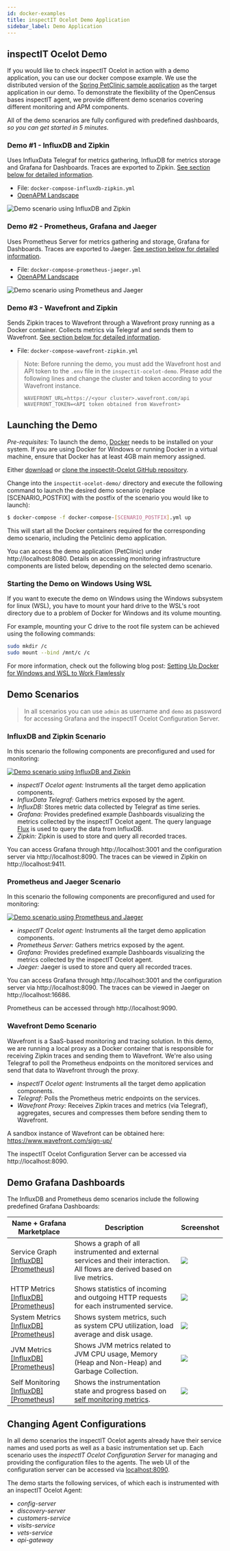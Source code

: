 ```yaml
---
id: docker-examples
title: inspectIT Ocelot Demo Application
sidebar_label: Demo Application
---
```


## inspectIT Ocelot Demo

If you would like to check inspectIT Ocelot in action with a demo application, you can use our docker compose example.
We use the distributed version of the [Spring PetClinic sample application](https://github.com/spring-petclinic/spring-petclinic-microservices) as the target application in our demo.
To demonstrate the flexibility of the OpenCensus bases inspectIT agent, we provide different demo scenarios covering different monitoring and APM components.

All of the demo scenarios are fully configured with predefined dashboards, *so you can get started in 5 minutes*.

### Demo #1 - InfluxDB and Zipkin

Uses InfluxData Telegraf for metrics gathering, InfluxDB for metrics storage and Grafana for Dashboards. 
Traces are exported to Zipkin.
[See section below for detailed information](#influxdb-and-zipkin-scenario).

* File: `docker-compose-influxdb-zipkin.yml`
* [OpenAPM Landscape](https://openapm.io/landscape?agent=inspectit-ocelot-agent&instrumentation-lib=opencensus&collector=influx-telegraf%2Czipkin-server&storage=influx-db&dashboarding=grafana)

![Demo scenario using InfluxDB and Zipkin](assets/demo-landscape-influxdb-zipkin.png)

### Demo #2 - Prometheus, Grafana and Jaeger

Uses Prometheus Server for metrics gathering and storage, Grafana for Dashboards.
Traces are exported to Jaeger.
[See section below for detailed information](#prometheus-and-jaeger-scenario).

* File: `docker-compose-prometheus-jaeger.yml`
* [OpenAPM Landscape](https://openapm.io/landscape?agent=inspectit-ocelot-agent&instrumentation-lib=opencensus&collector=prometheus-server%2Cjaeger-collector&dashboarding=grafana&visualization=jaeger-query)

![Demo scenario using Prometheus and Jaeger](assets/demo-landscape-prometheus-jaeger.png)

### Demo #3 - Wavefront and Zipkin

Sends Zipkin traces to Wavefront through a Wavefront proxy running as a Docker container. Collects metrics via Telegraf and sends them to Wavefront.
[See section below for detailed information](#wavefront-demo-scenario).

* File: `docker-compose-wavefront-zipkin.yml`

>Note: Before running the demo, you must add the Wavefront host and API token to the ```.env``` file in the ```inspectit-ocelot-demo```. Please add the following lines and change the cluster and token according to your Wavefront instance.
> ```
> WAVEFRONT_URL=https://<your cluster>.wavefront.com/api
> WAVEFRONT_TOKEN=<API token obtained from Wavefront>
> ```

## Launching the Demo

*Pre-requisites:* To launch the demo, [Docker](https://www.docker.com/) needs to be installed on your system.
If you are using Docker for Windows or running Docker in a virtual machine, ensure that Docker has at least 4GB main memory assigned.

Either [download](https://github.com/inspectIT/inspectit-ocelot/archive/master.zip) or [clone the inspectit-Ocelot GitHub repository](https://github.com/inspectIT/inspectit-ocelot).

Change into the ```inspectit-ocelot-demo/``` directory and execute the following command to launch the desired demo scenario (replace [SCENARIO_POSTFIX] with the postfix of the scenario you would like to launch):

```bash
$ docker-compose -f docker-compose-[SCENARIO_POSTFIX].yml up
```

This will start all the Docker containers required for the corresponding demo scenario, including the Petclinic demo application.

You can access the demo application (PetClinic) under http://localhost:8080.
Details on accessing monitoring infrastructure components are listed below, depending on the selected demo scenario.

### Starting the Demo on Windows Using WSL

If you want to execute the demo on Windows using the Windows subsystem for linux (WSL), you have to mount your hard drive to the WSL's root directory due to a problem of Docker for Windows and its volume mounting.

For example, mounting your C drive to the root file system can be achieved using the following commands:

```bash
sudo mkdir /c
sudo mount --bind /mnt/c /c
```

For more information, check out the following blog post: [Setting Up Docker for Windows and WSL to Work Flawlessly](https://nickjanetakis.com/blog/setting-up-docker-for-windows-and-wsl-to-work-flawlessly)


## Demo Scenarios

> In all scenarios you can use `admin` as username and `demo` as password for accessing Grafana and the inspectIT Ocelot Configuration Server. 

### InfluxDB and Zipkin Scenario
In this scenario the following components are preconfigured and used for monitoring:

[![Demo scenario using InfluxDB and Zipkin](assets/demo-landscape-influxdb-zipkin.png)](https://openapm.io/landscape?agent=inspectit-ocelot-agent&instrumentation-lib=opencensus&collector=influx-telegraf%2Czipkin-server&storage=influx-db&dashboarding=grafana)

- *inspectIT Ocelot agent:* Instruments all the target demo application components.
- *InfluxData Telegraf:* Gathers metrics exposed by the agent.
- *InfluxDB:* Stores metric data collected by Telegraf as time series.
- *Grafana:* Provides predefined example Dashboards visualizing the metrics collected by the inspectIT Ocelot agent. The query language [Flux](https://docs.influxdata.com/flux) is used to query the data from InfluxDB.
- *Zipkin:* Zipkin is used to store and query all recorded traces.

You can access Grafana through http://localhost:3001 and the configuration server via http://localhost:8090.
The traces can be viewed in Zipkin on http://localhost:9411.

### Prometheus and Jaeger Scenario
In this scenario the following components are preconfigured and used for monitoring:

[![Demo scenario using Prometheus and Jaeger](assets/demo-landscape-prometheus-jaeger.png)](https://openapm.io/landscape?agent=inspectit-ocelot-agent&instrumentation-lib=opencensus&collector=prometheus-server%2Cjaeger-collector&dashboarding=grafana&visualization=jaeger-query)

- *inspectIT Ocelot agent:* Instruments all the target demo application components.
- *Prometheus Server:* Gathers metrics exposed by the agent.
- *Grafana:* Provides predefined example Dashboards visualizing the metrics collected by the inspectIT Ocelot agent.
- *Jaeger:* Jaeger is used to store and query all recorded traces.

You can access Grafana through http://localhost:3001 and the configuration server via http://localhost:8090.
The traces can be viewed in Jaeger on http://localhost:16686.

Prometheus can be accessed through http://localhost:9090.

### Wavefront Demo Scenario

Wavefront is a SaaS-based monitoring and tracing solution. In this demo, we are running a local proxy as a Docker container that is responsible for receiving Zipkin traces and sending them to Wavefront. We're also using Telegraf to poll the Prometheus endpoints on the monitored services and send that data to Wavefront through the proxy. 

- *inspectIT Ocelot agent:* Instruments all the target demo application components.
- *Telegraf:* Polls the Prometheus metric endpoints on the services.
- *Wavefront Proxy:* Receives Zipkin traces and metrics (via Telegraf), aggregates, secures and compresses them before sending them to Wavefront.

A sandbox instance of Wavefront can be obtained here: https://www.wavefront.com/sign-up/ 

The inspectIT Ocelot Configuration Server can be accessed via http://localhost:8090.

## Demo Grafana Dashboards
The InfluxDB and Prometheus demo scenarios include the following predefined Grafana Dashboards:

| Name + Grafana Marketplace | Description | Screenshot |
| -------------- | ------- | -------- |
| Service Graph [[InfluxDB]](https://grafana.com/dashboards/10142) [[Prometheus]](https://grafana.com/dashboards/10139) | Shows a graph of all instrumented and external services and their interaction. All flows are derived based on live metrics. | ![](assets/demo-dashboard-servicegraph_small.png) |
| HTTP Metrics [[InfluxDB]](https://grafana.com/dashboards/10141) [[Prometheus]](https://grafana.com/dashboards/10138) | Shows statistics of incoming and outgoing HTTP requests for each instrumented service. | ![](assets/demo-dashboard-http_small.png) |
| System Metrics [[InfluxDB]](https://grafana.com/dashboards/9601) [[Prometheus]](https://grafana.com/dashboards/9599) | Shows system metrics, such as system CPU utilization, load average and disk usage. | ![](assets/demo-dashboard-system_small.png) |
| JVM Metrics [[InfluxDB]](https://grafana.com/dashboards/9600) [[Prometheus]](https://grafana.com/dashboards/9598) | Shows JVM metrics related to JVM CPU usage, Memory (Heap and Non-Heap) and Garbage Collection. | ![](assets/demo-dashboard-jvm_small.png) |
| Self Monitoring [[InfluxDB]](https://grafana.com/dashboards/10143) [[Prometheus]](https://grafana.com/dashboards/10140) | Shows the instrumentation state and progress based on [self monitoring metrics](metrics/self-monitoring.md). | ![](assets/demo-dashboard-selfmonitoring_small.png) |


## Changing Agent Configurations

In all demo scenarios the inspectIT Ocelot agents already have their service names and used ports as well as a basic instrumentation set up.
Each scenario uses the *inspectIT Ocelot Configuration Server* for managing and providing the configuration files to the agents.
The web UI of the configuration server can be accessed via [localhost:8090](http://localhost:8090).

The demo starts the following services, of which each is instrumented with an inspectIT Ocelot Agent:

- *config-server*
- *discovery-server*
- *customers-service*
- *visits-service*
- *vets-service*
- *api-gateway*
